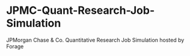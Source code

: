# JPMC-Quant-Research-Job-Simulation
JPMorgan Chase &amp; Co. Quantitative Research Job Simulation hosted by Forage
